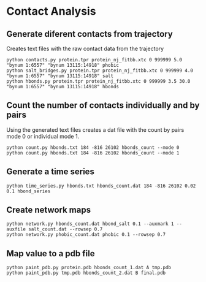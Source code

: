 # Contact Analysis

## Generate diferent contacts from trajectory

Creates text files with the raw contact data from the trajectory

```
python contacts.py protein.tpr protein_nj_fitbb.xtc 0 999999 5.0 "bynum 1:6557" "bynum 13115:14918" phobic
python salt_bridges.py protein.tpr protein_nj_fitbb.xtc 0 999999 4.0 "bynum 1:6557" "bynum 13115:14918" salt
python hbonds.py protein.tpr protein_nj_fitbb.xtc 0 999999 3.5 30.0 "bynum 1:6557" "bynum 13115:14918" hbonds
```
## Count the number of contacts individually and by pairs

Using the generated text files creates a dat file with the count by pairs mode 0 or individual mode 1.

```
python count.py hbonds.txt 184 -816 26102 hbonds_count --mode 0
python count.py hbonds.txt 184 -816 26102 hbonds_count --mode 1
```
## Generate a time series

```
python time_series.py hbonds.txt hbonds_count.dat 184 -816 26102 0.02 0.1 hbond_series
```
## Create network maps

```
python network.py hbonds_count.dat hbond_salt 0.1 --auxmark 1 --auxfile salt_count.dat --rowsep 0.7
python network.py phobic_count.dat phobic 0.1 --rowsep 0.7
```
## Map value to a pdb file

```
python paint_pdb.py protein.pdb hbonds_count_1.dat A tmp.pdb
python paint_pdb.py tmp.pdb hbonds_count_2.dat B final.pdb
```